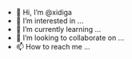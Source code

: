 - 👋 Hi, I’m @xidiga
- 👀 I’m interested in ...
- 🌱 I’m currently learning ...
- 💞️ I’m looking to collaborate on ...
- 📫 How to reach me ...

<!---
xidiga/xidiga is a ✨ special ✨ repository because its `README.md` (this file) appears on your GitHub profile.
You can click the Preview link to take a look at your changes.
--->
